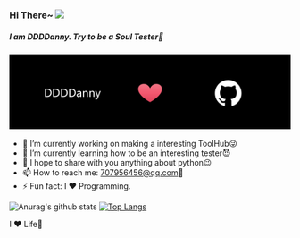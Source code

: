 ### Hi There~ <img src="https://media.giphy.com/media/hvRJCLFzcasrR4ia7z/giphy.gif" width="25px">  

##### I am DDDDanny. Try to be a Soul Tester👻
![avatar](https://github.com/DDDDanny/DDDDanny/blob/master/D%26G.png)
<!--
**DDDDanny/DDDDanny** is a ✨ _special_ ✨ repository because its `README.md` (this file) appears on your GitHub profile.
Here are some ideas to get you started:
-->

* 🔭 I’m currently working on making a interesting ToolHub😜
* 🌱 I’m currently learning how to be an interesting tester😈  
* 💬 I hope to share with you anything about python😉
* 📫 How to reach me: 707956456@qq.com🎯
* ⚡ Fun fact: I :heart: Programming. 
  
![Anurag's github stats](https://github-readme-stats.vercel.app/api?username=DDDDanny&hide=contribs,prs&theme=vue&show_icons=true&line_height=31)
[![Top Langs](https://github-readme-stats.vercel.app/api/top-langs/?username=DDDDanny&layout=compact&theme=vue)](https://github.com/anuraghazra/github-readme-stats)

I :heart: Life🌈
